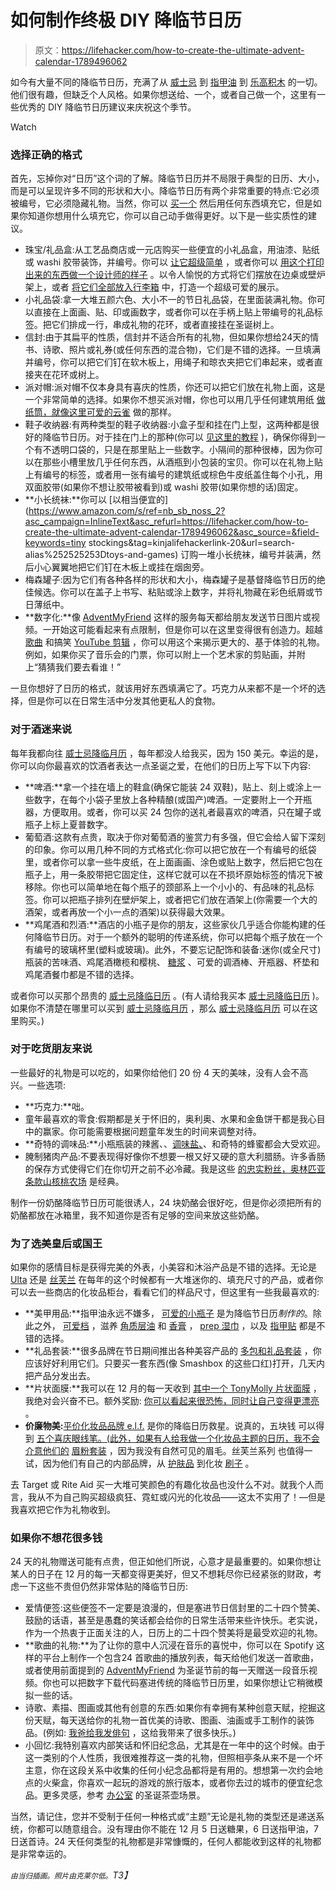 # 如何制作终极 DIY 降临节日历

> 原文：<https://lifehacker.com/how-to-create-the-ultimate-advent-calendar-1789496062>

如今有大量不同的降临节日历，充满了从 [威士忌](https://www.masterofmalt.com/whiskies/drinks-by-the-dram/the-whisky-advent-calendar/) 到 [指甲油](http://www.sephora.com/mini-mani-month-nail-polish-set-P411550?skuId=1842228&icid2=holiday%252525252520gifts:p411550) 到 [乐高积木](https://www.google.com/webhp?sourceid=chrome-instant&ion=1&espv=2&ie=UTF-8#q=lego+advent+calendar&tbm=shop) 的一切。他们很有趣，但缺乏个人风格。如果你想送给、一个，或者自己做一个，这里有一些优秀的 DIY 降临节日历建议来庆祝这个季节。

Watch

### 选择正确的格式

首先，忘掉你对“日历”这个词的了解。降临节日历并不局限于典型的日历、大小，而是可以呈现许多不同的形状和大小。降临节日历有两个非常重要的特点:它必须被编号，它必须隐藏礼物。当然，你可以 [买一个](https://www.amazon.com/advent-calendars/b?asc_campaign=InlineText&asc_refurl=https://lifehacker.com/how-to-create-the-ultimate-advent-calendar-1789496062&asc_source=&ie=UTF8&node=3256921011&tag=kinjalifehackerlink-20) 然后用任何东西填充它，但是如果你知道你想用什么填充它，你可以自己动手做得更好。以下是一些实质性的建议。

*   珠宝/礼品盒:从工艺品商店或一元店购买一些便宜的小礼品盒，用油漆、贴纸或 washi 胶带装饰，并编号。你可以 [让它超级简单](http://www.whateverdeedeewants.com/2010/11/give-thanks-fall-advent-calendar.html) ，或者你可以 [用这个打印出来的东西做一个设计师的样子](http://blog.heylook.fi/2012/11/free-printable-diy-christmas-calendar.html) 。以令人愉悦的方式将它们摆放在边桌或壁炉架上，或者 [将它们全部放入行李箱](http://asubtlerevelry.com/recreate-project-paper-bag-advent) 中，打造一个超级可爱的展示。
*   小礼品袋:拿一大堆五颜六色、大小不一的节日礼品袋，在里面装满礼物。你可以直接在上面画、贴、印或画数字，或者你可以在手柄上贴上带编号的礼品标签。把它们排成一行，串成礼物的花环，或者直接挂在圣诞树上。
*   信封:由于其扁平的性质，信封并不适合所有的礼物，但如果你想给24天的情书、诗歌、照片或礼券(或任何东西的混合物)，它们是不错的选择。一旦填满并编号，你可以把它们钉在软木板上，用绳子和晾衣夹把它们串起来，或者直接夹在花环或树上。
*   派对帽:派对帽不仅本身具有喜庆的性质，你还可以把它们放在礼物上面，这是一个非常简单的选择。如果你不想买派对帽，你也可以用几乎任何建筑用纸 [做纸筒，就像这里可爱的云雀](http://www.alovelylark.com/2013/11/christmas-forest-advent-calendar-free.html) 做的那样。
*   鞋子收纳器:有两种类型的鞋子收纳器:小盒子型和挂在门上型，这两种都是很好的降临节日历。对于挂在门上的那种(你可以 [见这里的教程](http://elizabethjoandesigns.com/diy-advent-calendar/) )，确保你得到一个有不透明口袋的，只是在那里贴上一些数字。小隔间的那种很棒，因为你可以在那些小槽里放几乎任何东西，从酒瓶到小包装的宝贝。你可以在礼物上贴上有编号的标签，或者用一张有编号的建筑纸或棕色牛皮纸盖住每个小孔，用双面胶带(如果你不想让胶带被看到)或 washi 胶带(如果你想的话)固定。
*   **小长统袜:**你可以 [以相当便宜的](https://www.amazon.com/s/ref=nb_sb_noss_2?asc_campaign=InlineText&asc_refurl=https://lifehacker.com/how-to-create-the-ultimate-advent-calendar-1789496062&asc_source=&field-keywords=tiny stockings&tag=kinjalifehackerlink-20&url=search-alias%252525253Dtoys-and-games) 订购一堆小长统袜，编号并装满，然后小心翼翼地把它们钉在木板上或挂在烟囱旁。
*   梅森罐子:因为它们有各种各样的形状和大小，梅森罐子是基督降临节日历的绝佳候选。你可以在盖子上书写、粘贴或涂上数字，并将礼物藏在彩色纸屑或节日薄纸中。
*   **数字化:**像 [AdventMyFriend](https://adventmyfriend.com/) 这样的服务每天都给朋友发送节日图片或视频。一开始这可能看起来有点限制，但是你可以在这里变得很有创造力。超越 [歌曲](https://www.youtube.com/watch?v=E8gmARGvPlI) 和搞笑 [YouTube 剪辑](https://www.youtube.com/watch?v=2a1LV1IeG8U) ，你可以用这个来揭示更大的、基于体验的礼物。例如，如果你买了音乐会的门票，你可以附上一个艺术家的剪贴画，并附上“猜猜我们要去看谁！”

一旦你想好了日历的格式，就该用好东西填满它了。巧克力从来都不是一个坏的选择，但是你可以在日常生活中分发其他更私人的食物。

### 对于酒迷来说

每年我都向往 [威士忌降临月历](https://www.masterofmalt.com/whiskies/drinks-by-the-dram/the-whisky-advent-calendar/) ，每年都没人给我买，因为 150 美元。幸运的是，你可以向你最喜欢的饮酒者表达一点圣诞之爱，在他们的日历上写下以下内容:

*   **啤酒:**拿一个挂在墙上的鞋盒(确保它能装 24 双鞋)，贴上、刻上或涂上一些数字，在每个小袋子里放上各种精酿(或国产)啤酒。一定要附上一个开瓶器，方便取用。或者，你可以买 24 包你的送礼者最喜欢的啤酒，只在罐子或瓶子上标上夏普数字。
*   葡萄酒:这款有点贵，取决于你对葡萄酒的鉴赏力有多强，但它会给人留下深刻的印象。你可以用几种不同的方式格式化:你可以把它放在一个有编号的纸袋里，或者你可以拿一些牛皮纸，在上面画画、涂色或贴上数字，然后把它包在瓶子上，用一条胶带把它固定住，这样它就可以在不损坏原始标签的情况下被移除。你也可以简单地在每个瓶子的颈部系上一个小小的、有品味的礼品标签。你可以把瓶子排列在壁炉架上，或者把它们放在酒架上(你需要一个大的酒架，或者再放一个小一点的酒架)以获得最大效果。
*   **鸡尾酒和烈酒:**酒店的小瓶子是你的朋友，这些家伙几乎适合你能构建的任何降临节日历。对于一个额外的聪明的传递系统，你可以把每个瓶子放在一个有编号的玻璃杯里(塑料或玻璃)。此外，不要忘记配饰和装备:迷你(或全尺寸)瓶装的苦味酒、鸡尾酒橄榄和樱桃、 [糖浆](http://lifehacker.com/make-infused-liquors-oils-and-syrups-in-seconds-inste-5966410) 、可爱的调酒棒、开瓶器、杯垫和鸡尾酒餐巾都是不错的选择。

或者你可以买那个昂贵的 [威士忌降临日历](https://www.masterofmalt.com/whiskies/drinks-by-the-dram/the-whisky-advent-calendar/) 。(有人请给我买本 [威士忌降临日历](https://www.masterofmalt.com/whiskies/drinks-by-the-dram/the-whisky-advent-calendar/) )。如果你不清楚在哪里可以买到 [威士忌降临月历](https://www.masterofmalt.com/whiskies/drinks-by-the-dram/the-whisky-advent-calendar/) ，那么 [威士忌降临月历](https://www.masterofmalt.com/whiskies/drinks-by-the-dram/the-whisky-advent-calendar/) 可以在这里购买。)

### 对于吃货朋友来说

一些最好的礼物是可以吃的，如果你给他们 20 份 4 天的美味，没有人会不高兴。一些选项:

*   **巧克力:**咄。
*   童年最喜欢的零食:假期都是关于怀旧的，奥利奥、水果和金鱼饼干都是我心目中的赢家。你可能需要根据问题童年发生的时间来调整对待。
*   **奇特的调味品:**小瓶瓶装的辣酱、、[调味盐、](http://jacobsensalt.com/products/six-vial-set)、和奇特的蜂蜜都会大受欢迎。
*   腌制猪肉产品:不要表现得好像你不想要一根又好又硬的意大利腊肠。许多香肠的保存方式使得它们在你切开之前不必冷藏。我是这些 [的忠实粉丝，奥林匹亚条款](http://www.olympiaprovisions.com/collections/all/products/pepperettes)[山核桃农场](http://www.hickoryfarms.com/sausage-and-cheese/dry-salami/) 是经典。

制作一份奶酪降临节日历可能很诱人，24 块奶酪会很好吃，但是你必须把所有的奶酪都放在冰箱里，我不知道你是否有足够的空间来放这些奶酪。

### 为了选美皇后或国王

如果你的感情目标是获得完美的外表，小美容和沐浴产品是不错的选择。无论是 [Ulta](http://www.ulta.com/gift-guide-by-price-25-under?N=2vnf) 还是 [丝芙兰](http://www.sephora.com/stocking-stuffers) 在每年的这个时候都有一大堆迷你的、填充尺寸的产品，或者你可以去一些商店的化妆品柜台，看看它们的样品尺寸，但这里有一些我最喜欢的:

*   **美甲用品:**指甲油永远不嫌多， [可爱的小瓶子](http://www.ulta.com/nails-gifts-value-sets?N=27c1) 是为降临节日历*制作的*。除此之外， [可爱档](http://www.ulta.com/ulta/a/_/Ntt-nail%252525252520files/Nty-1?Dy=1&ciSelector=searchResults) ，滋养 [角质层油](http://www.ulta.com/avoplex-cuticle-oil-go?productId=xlsImpprod5180187) 和 [香膏](http://www.ulta.com/magic-balm?productId=xlsImpprod13641171) ， [prep 湿巾](http://www.ulta.com/scrubbers-2-in-1-remover-nail-prep-pads?productId=xlsImpprod5640330) ，以及 [指甲贴](http://www.ulta.com/ulta/a/_/Ntt-nail%252525252520strips/Nty-1?Dy=1&ciSelector=searchResults) 都是不错的选择。
*   **礼品套装:**很多品牌在节日期间推出各种美容产品的 [多包和礼品套装](http://www.sephora.com/value-sets?) ，你应该好好利用它们。只要买一套东西(像 Smashbox 的这些口红)打开，几天内把产品分发出去。
*   **片状面膜:**我可以在 12 月的每一天收到 [其中一个 TonyMolly 片状面膜](https://www.amazon.com/TONYMOLY-Real-Mask-Sheet-Pack/dp/B00SAT6GVK?asc_campaign=InlineText&asc_refurl=https://lifehacker.com/how-to-create-the-ultimate-advent-calendar-1789496062&asc_source=&tag=kinjalifehackerlink-20) ，我绝对会兴奋不已。额外奖励: [你可以看起来很恐怖，同时让自己变得更漂亮](https://www.instagram.com/p/BNS7ZfQhiii/?taken-by=clairelizlower&hl=en) 。
*   **价廉物美:**[平价化妆品品牌 e.l.f.](http://www.elfcosmetics.com/) 是你的降临日历救星。说真的，五块钱 可以得到 [五个喜庆眼线笔。(此外，如果有人给我做一个化妆品主题的日历，我不会介意他们的](http://www.elfcosmetics.com/p/radiant-eyes-kit?color_id=11931) [眉粉套装](http://www.elfcosmetics.com/p/eyebrow-kit?dept=eye-eyebrows) ，因为我没有自然可见的眉毛。丝芙兰系列 也值得一试，因为他们有自己的内部品牌，从 [护肤品](http://www.sephora.com/skin-care-guide?icid2=sephoracollection_common_botnav_skincare_image) 到化妆 [刷子](http://www.sephora.com/skin-care-guide?icid2=sephoracollection_common_botnav_skincare_image) 。

去 Target 或 Rite Aid 买一大堆可笑颜色的有趣化妆品也没什么不对。就我个人而言，我从不为自己购买超级疯狂、霓虹或闪光的化妆品——这太不实用了！—但是我喜欢把它作为礼物收到。

### 如果你不想花很多钱

24 天的礼物赠送可能有点贵，但正如他们所说，心意才是最重要的。如果你想让某人的日子在 12 月的每一天都变得更美好，但又不想耗尽你已经紧张的财政，考虑一下这些不贵但仍然非常体贴的降临节日历:

*   爱情便签:这些便签不一定要是浪漫的，但是塞进节日信封里的二十四个赞美、鼓励的话语，甚至是愚蠢的笑话都会给你的日常生活带来些许快乐。老实说，作为一个热衷于正面关注的人，日历上的二十四个赞美将是最受欢迎的礼物。
*   **歌曲的礼物:**为了让你的意中人沉浸在音乐的喜悦中，你可以在 Spotify 这样的平台上制作一个包含24 首歌曲的播放列表，每天给他们发送一首歌曲，或者使用前面提到的 [AdventMyFriend](https://adventmyfriend.com/) 为圣诞节前的每一天赠送一段音乐视频。你也可以把数字下载代码塞进传统的降临节日历里，如果你想让它稍微模拟一些的话。
*   诗歌、素描、图画或其他有创意的东西:如果你有幸拥有某种创意天赋，挖掘这份天赋，每天送给你的礼物一首优美的诗歌、图画、油画或手工制作的装饰品。(例如: [我爸给我发俳句](https://www.instagram.com/dadhaikus/) ，这给我带来了很多快乐。)
*   小回忆:我特别喜欢内部笑话和怀旧纪念品，尤其是在一年中的这个时候。由于这一类别的个人性质，我很难推荐这一类的礼物，但照相亭条从来不是一个坏主意，你在这段关系中收集的任何小纪念品都将是有用的。想想第一次约会地点的火柴盒，你喜欢一起玩的游戏的旅行版本，或者你去过的城市的便宜纪念品。更多灵感，参考 [办公室](http://theoffice.wikia.com/wiki/Christmas_Party) 的圣诞茶壶场景。

当然，请记住，您并不受制于任何一种格式或“主题”无论是礼物的类型还是递送系统，你都可以随意组合。没有理由你不能在 12 月 5 日送糖果，6 日送指甲油，7 日送首诗。24 天任何类型的礼物都是非常慷慨的，任何人都能收到这样的礼物都是非常幸运的。

*<small>由当归插画。照片由克莱尔低。</small>T3】*